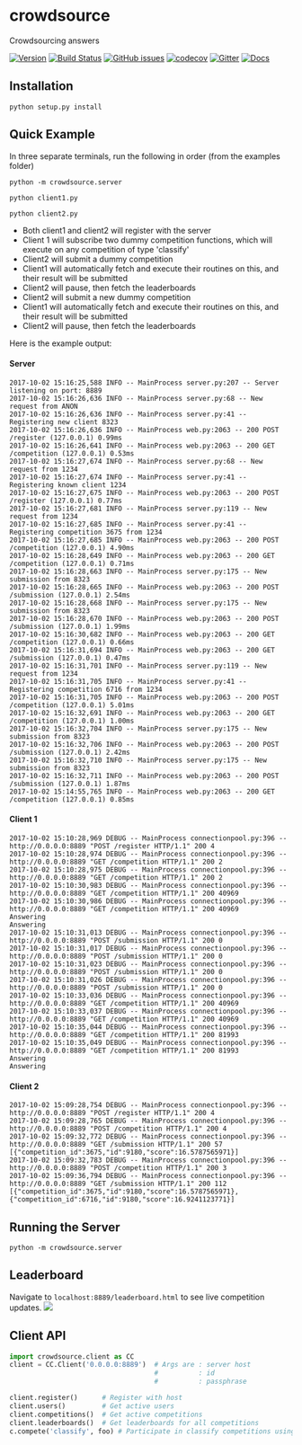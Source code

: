 # crowdsource
Crowdsourcing answers

[![Version](https://img.shields.io/badge/version-0.0.9-lightgrey.svg)](https://img.shields.io/badge/version-0.0.9-lightgrey.svg)
[![Build Status](http://jenkins.paine.nyc/buildStatus/icon?job=crowdsource/master)](http://jenkins.paine.nyc/job/crowdsource/job/master/)
[![GitHub issues](https://img.shields.io/github/issues/timkpaine/crowdsource.svg)]()
[![codecov](https://codecov.io/gh/timkpaine/crowdsource/branch/master/graph/badge.svg?token=fQFntZ90kS)](https://codecov.io/gh/timkpaine/crowdsource)
[![Gitter](https://img.shields.io/gitter/room/nwjs/nw.js.svg)](https://gitter.im/crowd_source/Lobby)
[![Docs](https://readthedocs.org/projects/crowdsource/badge/?version=latest)](http://crowdsource.readthedocs.io/en/latest/?badge=latest)
<!-- [![GitHub release](https://img.shields.io/github/release/timkpaine/crowdsource.svg)]() -->
<!-- [![License](https://img.shields.io/github/license/timkpaine/crowdsource.svg)]() -->
<!-- [![Site](https://img.shields.io/badge/Site--grey.svg?colorB=FFFFFF)](http://paine.nyc/crowdsource) -->
<!-- [![Live](https://img.shields.io/badge/Live--grey.svg?colorB=00F000)](http://csny.herokuapp.com/leaderboard.html) -->

## Installation
`python setup.py install`

## Quick Example
In three separate terminals, run the following in order (from the examples folder)

`python -m crowdsource.server`

`python client1.py`

`python client2.py`

- Both client1 and client2 will register with the server
- Client 1 will subscribe two dummy competition functions, which will execute on any competition of type 'classify'
- Client2 will submit a dummy competition
- Client1 will automatically fetch and execute their routines on this, and their result will be submitted
- Client2 will pause, then fetch the leaderboards
- Client2 will submit a new dummy competition
- Client1 will automatically fetch and execute their routines on this, and their result will be submitted
- Client2 will pause, then fetch the leaderboards

Here is the example output:

#### Server
```text
2017-10-02 15:16:25,588 INFO -- MainProcess server.py:207 -- Server listening on port: 8889
2017-10-02 15:16:26,636 INFO -- MainProcess server.py:68 -- New request from ANON
2017-10-02 15:16:26,636 INFO -- MainProcess server.py:41 -- Registering new client 8323
2017-10-02 15:16:26,636 INFO -- MainProcess web.py:2063 -- 200 POST /register (127.0.0.1) 0.99ms
2017-10-02 15:16:26,641 INFO -- MainProcess web.py:2063 -- 200 GET /competition (127.0.0.1) 0.53ms
2017-10-02 15:16:27,674 INFO -- MainProcess server.py:68 -- New request from 1234
2017-10-02 15:16:27,674 INFO -- MainProcess server.py:41 -- Registering known client 1234
2017-10-02 15:16:27,675 INFO -- MainProcess web.py:2063 -- 200 POST /register (127.0.0.1) 0.77ms
2017-10-02 15:16:27,681 INFO -- MainProcess server.py:119 -- New request from 1234
2017-10-02 15:16:27,685 INFO -- MainProcess server.py:41 -- Registering competition 3675 from 1234
2017-10-02 15:16:27,685 INFO -- MainProcess web.py:2063 -- 200 POST /competition (127.0.0.1) 4.90ms
2017-10-02 15:16:28,649 INFO -- MainProcess web.py:2063 -- 200 GET /competition (127.0.0.1) 0.71ms
2017-10-02 15:16:28,663 INFO -- MainProcess server.py:175 -- New submission from 8323
2017-10-02 15:16:28,665 INFO -- MainProcess web.py:2063 -- 200 POST /submission (127.0.0.1) 2.54ms
2017-10-02 15:16:28,668 INFO -- MainProcess server.py:175 -- New submission from 8323
2017-10-02 15:16:28,670 INFO -- MainProcess web.py:2063 -- 200 POST /submission (127.0.0.1) 1.99ms
2017-10-02 15:16:30,682 INFO -- MainProcess web.py:2063 -- 200 GET /competition (127.0.0.1) 0.66ms
2017-10-02 15:16:31,694 INFO -- MainProcess web.py:2063 -- 200 GET /submission (127.0.0.1) 0.47ms
2017-10-02 15:16:31,701 INFO -- MainProcess server.py:119 -- New request from 1234
2017-10-02 15:16:31,705 INFO -- MainProcess server.py:41 -- Registering competition 6716 from 1234
2017-10-02 15:16:31,705 INFO -- MainProcess web.py:2063 -- 200 POST /competition (127.0.0.1) 5.01ms
2017-10-02 15:16:32,691 INFO -- MainProcess web.py:2063 -- 200 GET /competition (127.0.0.1) 1.00ms
2017-10-02 15:16:32,704 INFO -- MainProcess server.py:175 -- New submission from 8323
2017-10-02 15:16:32,706 INFO -- MainProcess web.py:2063 -- 200 POST /submission (127.0.0.1) 2.42ms
2017-10-02 15:16:32,710 INFO -- MainProcess server.py:175 -- New submission from 8323
2017-10-02 15:16:32,711 INFO -- MainProcess web.py:2063 -- 200 POST /submission (127.0.0.1) 1.87ms
2017-10-02 15:14:55,765 INFO -- MainProcess web.py:2063 -- 200 GET /competition (127.0.0.1) 0.85ms
```

#### Client 1
```text
2017-10-02 15:10:28,969 DEBUG -- MainProcess connectionpool.py:396 -- http://0.0.0.0:8889 "POST /register HTTP/1.1" 200 4
2017-10-02 15:10:28,974 DEBUG -- MainProcess connectionpool.py:396 -- http://0.0.0.0:8889 "GET /competition HTTP/1.1" 200 2
2017-10-02 15:10:28,975 DEBUG -- MainProcess connectionpool.py:396 -- http://0.0.0.0:8889 "GET /competition HTTP/1.1" 200 2
2017-10-02 15:10:30,983 DEBUG -- MainProcess connectionpool.py:396 -- http://0.0.0.0:8889 "GET /competition HTTP/1.1" 200 40969
2017-10-02 15:10:30,986 DEBUG -- MainProcess connectionpool.py:396 -- http://0.0.0.0:8889 "GET /competition HTTP/1.1" 200 40969
Answering
Answering
2017-10-02 15:10:31,013 DEBUG -- MainProcess connectionpool.py:396 -- http://0.0.0.0:8889 "POST /submission HTTP/1.1" 200 0
2017-10-02 15:10:31,017 DEBUG -- MainProcess connectionpool.py:396 -- http://0.0.0.0:8889 "POST /submission HTTP/1.1" 200 0
2017-10-02 15:10:31,023 DEBUG -- MainProcess connectionpool.py:396 -- http://0.0.0.0:8889 "POST /submission HTTP/1.1" 200 0
2017-10-02 15:10:31,026 DEBUG -- MainProcess connectionpool.py:396 -- http://0.0.0.0:8889 "POST /submission HTTP/1.1" 200 0
2017-10-02 15:10:33,036 DEBUG -- MainProcess connectionpool.py:396 -- http://0.0.0.0:8889 "GET /competition HTTP/1.1" 200 40969
2017-10-02 15:10:33,037 DEBUG -- MainProcess connectionpool.py:396 -- http://0.0.0.0:8889 "GET /competition HTTP/1.1" 200 40969
2017-10-02 15:10:35,044 DEBUG -- MainProcess connectionpool.py:396 -- http://0.0.0.0:8889 "GET /competition HTTP/1.1" 200 81993
2017-10-02 15:10:35,049 DEBUG -- MainProcess connectionpool.py:396 -- http://0.0.0.0:8889 "GET /competition HTTP/1.1" 200 81993
Answering
Answering
```

#### Client 2
```text
2017-10-02 15:09:28,754 DEBUG -- MainProcess connectionpool.py:396 -- http://0.0.0.0:8889 "POST /register HTTP/1.1" 200 4
2017-10-02 15:09:28,765 DEBUG -- MainProcess connectionpool.py:396 -- http://0.0.0.0:8889 "POST /competition HTTP/1.1" 200 4
2017-10-02 15:09:32,772 DEBUG -- MainProcess connectionpool.py:396 -- http://0.0.0.0:8889 "GET /submission HTTP/1.1" 200 57
[{"competition_id":3675,"id":9180,"score":16.5787565971}]
2017-10-02 15:09:32,783 DEBUG -- MainProcess connectionpool.py:396 -- http://0.0.0.0:8889 "POST /competition HTTP/1.1" 200 3
2017-10-02 15:09:36,794 DEBUG -- MainProcess connectionpool.py:396 -- http://0.0.0.0:8889 "GET /submission HTTP/1.1" 200 112
[{"competition_id":3675,"id":9180,"score":16.5787565971},{"competition_id":6716,"id":9180,"score":16.9241123771}]
```

## Running the Server
`python -m crowdsource.server`

## Leaderboard
Navigate to `localhost:8889/leaderboard.html` to see live competition updates.
![](https://raw.githubusercontent.com/timkpaine/crowdsource/master/docs/img/leaderboard.png)

## Client API
```python
import crowdsource.client as CC
client = CC.Client('0.0.0.0:8889')  # Args are : server host
                                    #          : id
                                    #          : passphrase

client.register()      # Register with host
client.users()         # Get active users
client.competitions()  # Get active competitions
client.leaderboards()  # Get leaderboards for all competitions
c.compete('classify', foo) # Participate in classify competitions using function "foo"
```


